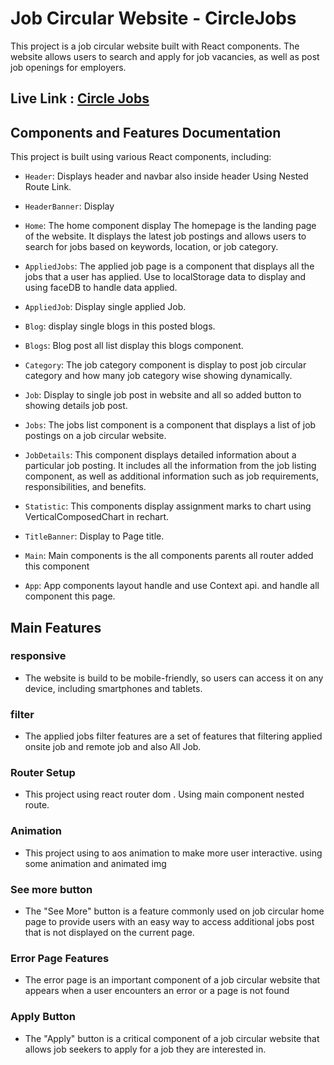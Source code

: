 # Job Circular Website - CircleJobs

This project is a job circular website built with React components. The website allows users to search and apply for job vacancies, as well as post job openings for employers.

## Live Link : [Circle Jobs](https://circle-jobs-sm.netlify.app/)

## Components and Features Documentation

This project is built using various React components, including:

- `Header`: Displays header and navbar also inside header Using Nested Route Link.
- `HeaderBanner`: Display
- `Home`: The home component display The homepage is the landing page of the website. It displays the latest job postings and allows users to search for jobs based on keywords, location, or job category.

- `AppliedJobs`: The applied job page is a component that displays all the jobs that a user has applied. Use to localStorage data to display and using faceDB to handle data applied.
- `AppliedJob`: Display single applied Job.
- `Blog`: display single blogs in this posted blogs.
- `Blogs`: Blog post all list display this blogs component.
- `Category`: The job category component is display to post job circular category and how many job category wise showing dynamically.
- `Job`: Display to single job post in website and all so added button to showing details job post.
- `Jobs`: The jobs list component is a component that displays a list of job postings on a job circular website.

- `JobDetails`: This component displays detailed information about a particular job posting. It includes all the information from the job listing component, as well as additional information such as job requirements, responsibilities, and benefits.

- `Statistic`: This components display assignment marks to chart using VerticalComposedChart in rechart.
- `TitleBanner`: Display to Page title.
- `Main`: Main components is the all components parents all router added this component
- `App`: App components layout handle and use Context api. and handle all component this page.

## Main Features

### responsive

- The website is build to be mobile-friendly, so users can access it on any device, including smartphones and tablets.

### filter

- The applied jobs filter features are a set of features that filtering applied onsite job and remote job and also All Job.

### Router Setup

- This project using react router dom . Using main component nested route.

### Animation

- This project using to aos animation to make more user interactive. using some animation and animated img

### See more button

- The "See More" button is a feature commonly used on job circular home page to provide users with an easy way to access additional jobs post that is not displayed on the current page.

### Error Page Features

- The error page is an important component of a job circular website that appears when a user encounters an error or a page is not found

### Apply Button

- The "Apply" button is a critical component of a job circular website that allows job seekers to apply for a job they are interested in.
